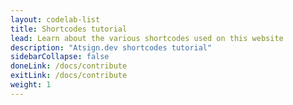 ```yaml
---
layout: codelab-list
title: Shortcodes tutorial
lead: Learn about the various shortcodes used on this website
description: "Atsign.dev shortcodes tutorial"
sidebarCollapse: false
doneLink: /docs/contribute
exitLink: /docs/contribute
weight: 1
---
```



